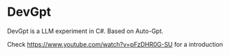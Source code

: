 # DevGpt
DevGpt is a LLM experiment in C#. Based on Auto-Gpt.

Check https://www.youtube.com/watch?v=pFzDHR0G-SU for a introduction
